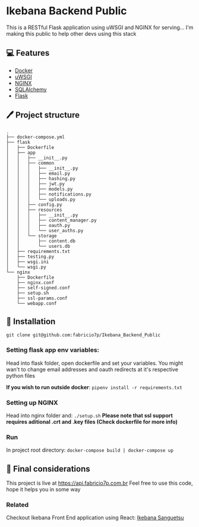 # Ikebana Backend Public

This is a RESTful Flask application using uWSGI and NGINX for serving...
I'm making this public to help other devs using this stack

## :computer: Features

* [Docker](https://www.docker.com/)
* [uWSGI](https://uwsgi-docs.readthedocs.io/)
* [NGINX](https://www.nginx.com/)
* [SQLAlchemy](https://www.sqlalchemy.org/)
* [Flask](https://flask.palletsprojects.com/)

## :pen: Project structure

```
.
├── docker-compose.yml
├── flask
│   ├── Dockerfile
│   ├── app
│   │   ├── __init__.py
│   │   ├── common
│   │   │   ├── __init__.py
│   │   │   ├── email.py
│   │   │   ├── hashing.py
│   │   │   ├── jwt.py
│   │   │   ├── models.py
│   │   │   ├── notifications.py
│   │   │   └── uploads.py
│   │   ├── config.py
│   │   ├── resources
│   │   │   ├── __init__.py
│   │   │   ├── content_manager.py
│   │   │   ├── oauth.py
│   │   │   └── user_auths.py
│   │   └── storage
│   │       ├── content.db
│   │       └── users.db
│   ├── requirements.txt
│   ├── testing.py
│   ├── wsgi.ini
│   └── wsgi.py
└── nginx
    ├── Dockerfile
    ├── nginx.conf
    ├── self-signed.conf
    ├── setup.sh
    ├── ssl-params.conf
    └── webapp.conf
```

## :steam_locomotive: Installation

`git clone git@github.com:fabricio7p/Ikebana_Backend_Public`

### Setting flask app env variables:

Head into flask folder, open dockerfile and set your variables.
You might wan't to change email addresses and oauth redirects at it's respective python files

**If you wish to run outside docker**:
`pipenv install -r requirements.txt`

### Setting up NGINX

Head into nginx folder and: `./setup.sh`
**Please note that ssl support requires aditional .crt and .key files (Check dockerfile for more info)**

### Run
In project root directory:
`docker-compose build | docker-compose up`

## :thinking: Final considerations
This project is live at https://api.fabricio7p.com.br
Feel free to use this code, hope it helps you in some way

### Related
Checkout Ikebana Front End application using React:
[Ikebana Sanguetsu](https://github.com/fabricio7p/Ikebana_Front_Public)
